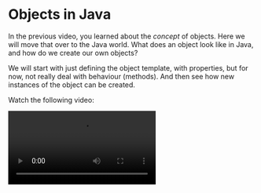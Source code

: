 # Objects in Java

In the previous video, you learned about the _concept_ of objects. Here we will move that over to the Java world. What does an object look like in Java, and how do we create our own objects?

We will start with just defining the object template, with properties, but for now, not really deal with behaviour (methods). And then see how new instances of the object can be created.

Watch the following video:

<video src="https://youtu.be/jhgv0ZnE-8I"></video>